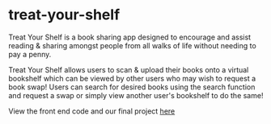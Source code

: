 # treat-your-shelf

Treat Your Shelf is a book sharing app designed to encourage and assist reading & sharing amongst people from all walks of life without needing to pay a penny.

Treat Your Shelf allows users to scan & upload their books onto a virtual bookshelf which can be viewed by other users who may wish to request a book swap! Users can search for desired books using the search function and request a swap or simply view another user's bookshelf to do the same!

View the front end code and our final project [here](https://github.com/JC-co/treat-yo-shelf-fe)
